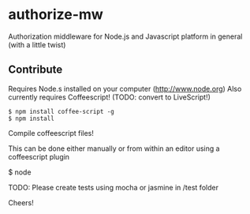 authorize-mw
============

Authorization middleware for Node.js and Javascript platform in general (with a little twist)

## Contribute

Requires Node.s installed on your computer (http://www.node.org)
Also currently requires Coffeescript! (TODO: convert to LiveScript!)

```
$ npm install coffee-script -g
$ npm install
```

Compile coffeescript files!

This can be done either manually or from within an editor using a coffeescript plugin

$ node <target file>

TODO:
Please create tests using mocha or jasmine in /test folder

Cheers!
